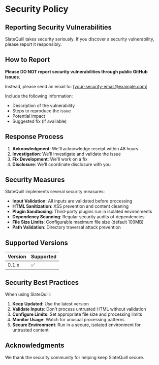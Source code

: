 # Security Policy

## Reporting Security Vulnerabilities

SlateQuill takes security seriously. If you discover a security vulnerability, please report it responsibly.

## How to Report

**Please DO NOT report security vulnerabilities through public GitHub issues.**

Instead, please send an email to: [your-security-email@example.com]

Include the following information:
- Description of the vulnerability
- Steps to reproduce the issue
- Potential impact
- Suggested fix (if available)

## Response Process

1. **Acknowledgment**: We'll acknowledge receipt within 48 hours
2. **Investigation**: We'll investigate and validate the issue
3. **Fix Development**: We'll work on a fix
4. **Disclosure**: We'll coordinate disclosure with you

## Security Measures

SlateQuill implements several security measures:

- **Input Validation**: All inputs are validated before processing
- **HTML Sanitization**: XSS prevention and content cleaning
- **Plugin Sandboxing**: Third-party plugins run in isolated environments
- **Dependency Scanning**: Regular security audits of dependencies
- **File Size Limits**: Configurable maximum file size (default 100MB)
- **Path Validation**: Directory traversal attack prevention

## Supported Versions

| Version | Supported          |
| ------- | ------------------ |
| 0.1.x   | :white_check_mark: |

## Security Best Practices

When using SlateQuill:

1. **Keep Updated**: Use the latest version
2. **Validate Inputs**: Don't process untrusted HTML without validation
3. **Configure Limits**: Set appropriate file size and processing limits
4. **Monitor Usage**: Watch for unusual processing patterns
5. **Secure Environment**: Run in a secure, isolated environment for untrusted content

## Acknowledgments

We thank the security community for helping keep SlateQuill secure.
